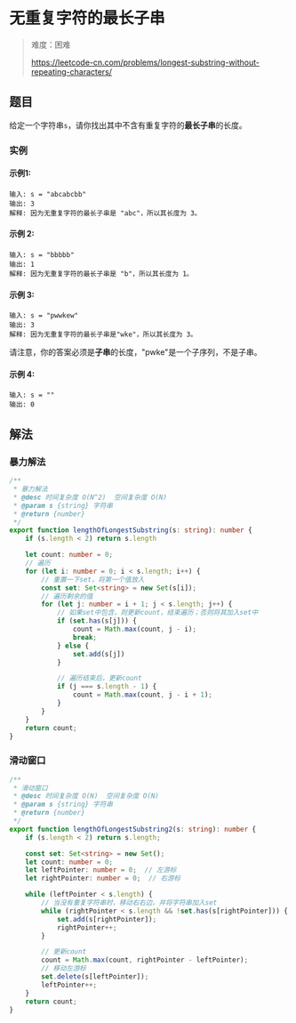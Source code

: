 # 无重复字符的最长子串

> 难度：困难
>
> https://leetcode-cn.com/problems/longest-substring-without-repeating-characters/

## 题目

给定一个字符串`s`，请你找出其中不含有重复字符的**最长子串**的长度。

### 实例
#### 示例1:

```
输入: s = "abcabcbb"
输出: 3
解释: 因为无重复字符的最长子串是 "abc"，所以其长度为 3。
```

#### 示例 2:

```
输入: s = "bbbbb"
输出: 1
解释: 因为无重复字符的最长子串是 "b"，所以其长度为 1。
```

#### 示例 3:

```
输入: s = "pwwkew"
输出: 3
解释: 因为无重复字符的最长子串是"wke"，所以其长度为 3。
```

请注意，你的答案必须是**子串**的长度，"pwke"是一个子序列，不是子串。

#### 示例 4:

```
输入: s = ""
输出: 0
```

## 解法

### 暴力解法
```typescript
/**
 * 暴力解法
 * @desc 时间复杂度 O(N^2)  空间复杂度 O(N)
 * @param s {string} 字符串
 * @return {number}
 */
export function lengthOfLongestSubstring(s: string): number {
    if (s.length < 2) return s.length

    let count: number = 0;
    // 遍历
    for (let i: number = 0; i < s.length; i++) {
        // 重置一下set，将第一个值放入
        const set: Set<string> = new Set(s[i]);
        // 遍历剩余的值
        for (let j: number = i + 1; j < s.length; j++) {
            // 如果set中包含，则更新count，结束遍历；否则将其加入set中
            if (set.has(s[j])) {
                count = Math.max(count, j - i);
                break;
            } else {
                set.add(s[j])
            }

            // 遍历结束后，更新count
            if (j === s.length - 1) {
                count = Math.max(count, j - i + 1);
            }
        }
    }
    return count;
}
```

### 滑动窗口
```typescript
/**
 * 滑动窗口
 * @desc 时间复杂度 O(N)  空间复杂度 O(N)
 * @param s {string} 字符串
 * @return {number}
 */
export function lengthOfLongestSubstring2(s: string): number {
    if (s.length < 2) return s.length;

    const set: Set<string> = new Set();
    let count: number = 0;
    let leftPointer: number = 0;  // 左游标
    let rightPointer: number = 0;  // 右游标

    while (leftPointer < s.length) {
        // 当没有重复字符串时，移动右右边，并将字符串加入set
        while (rightPointer < s.length && !set.has(s[rightPointer])) {
            set.add(s[rightPointer]);
            rightPointer++;
        }

        // 更新count
        count = Math.max(count, rightPointer - leftPointer);
        // 移动左游标
        set.delete(s[leftPointer]);
        leftPointer++;
    }
    return count;
}
```
